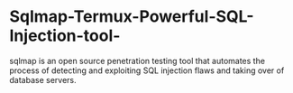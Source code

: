 # Sqlmap-Termux-Powerful-SQL-Injection-tool-
sqlmap is an open source penetration testing tool that automates the process of detecting and exploiting SQL injection flaws and taking over of database servers.
